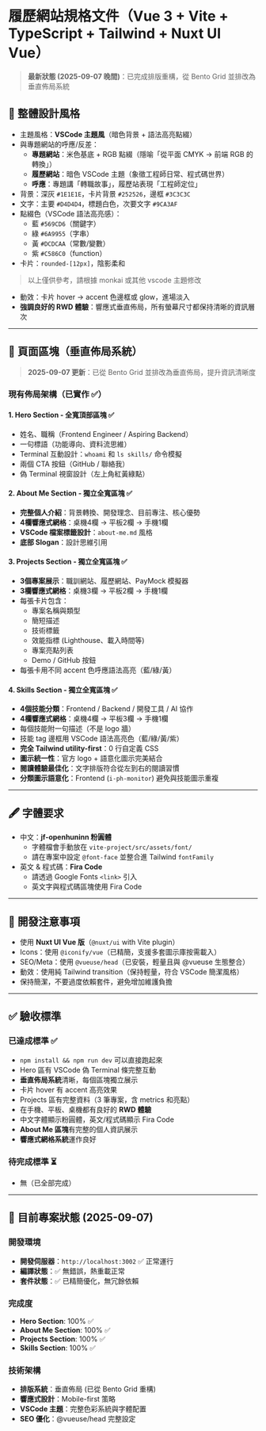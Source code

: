 # 履歷網站規格文件（Vue 3 + Vite + TypeScript + Tailwind + Nuxt UI Vue）

> **最新狀態 (2025-09-07 晚間)**：已完成排版重構，從 Bento Grid 並排改為垂直佈局系統

## 🎨 整體設計風格
- 主題風格：**VSCode 主題風**（暗色背景 + 語法高亮點綴）
- 與專題網站的呼應/反差：
  - **專題網站**：米色基底 + RGB 點綴（隱喻「從平面 CMYK → 前端 RGB 的轉換」）
  - **履歷網站**：暗色 VSCode 主題（象徵工程師日常、程式碼世界）
  - **呼應**：專題講「轉職故事」，履歷站表現「工程師定位」
- 背景：深灰 `#1E1E1E`，卡片背景 `#252526`，邊框 `#3C3C3C`
- 文字：主要 `#D4D4D4`，標題白色，次要文字 `#9CA3AF`
- 點綴色（VSCode 語法高亮感）：  
  - 藍 `#569CD6`（關鍵字）  
  - 綠 `#6A9955`（字串）  
  - 黃 `#DCDCAA`（常數/變數）  
  - 紫 `#C586C0`（function）
- 卡片：`rounded-[12px]`，陰影柔和

> 以上僅供參考，請根據 monkai 或其他 vscode 主題修改

- 動效：卡片 hover → accent 色邊框或 glow，進場淡入
- **強調良好的 RWD 體驗**：響應式垂直佈局，所有螢幕尺寸都保持清晰的資訊層次

---

## 📂 頁面區塊（垂直佈局系統）

> **2025-09-07 更新**：已從 Bento Grid 並排改為垂直佈局，提升資訊清晰度

### 現有佈局架構（已實作 ✅）

#### 1. Hero Section - 全寬頂部區塊 ✅
- 姓名、職稱（Frontend Engineer / Aspiring Backend）
- 一句標語（功能導向、資料流思維）
- Terminal 互動設計：`whoami` 和 `ls skills/` 命令模擬
- 兩個 CTA 按鈕（GitHub / 聯絡我）
- 偽 Terminal 視窗設計（左上角紅黃綠點）

#### 2. About Me Section - 獨立全寬區塊 ✅
- **完整個人介紹**：背景轉換、開發理念、目前專注、核心優勢
- **4欄響應式網格**：桌機4欄 → 平板2欄 → 手機1欄
- **VSCode 檔案標籤設計**：`about-me.md` 風格
- **底部 Slogan**：設計思維引用

#### 3. Projects Section - 獨立全寬區塊 ✅ 
- **3個專案展示**：職訓網站、履歷網站、PayMock 模擬器
- **3欄響應式網格**：桌機3欄 → 平板2欄 → 手機1欄
- 每張卡片包含：
  - 專案名稱與類型
  - 簡短描述
  - 技術標籤
  - 效能指標 (Lighthouse、載入時間等)
  - 專案亮點列表
  - Demo / GitHub 按鈕
- 每張卡用不同 accent 色呼應語法高亮（藍/綠/黃）

#### 4. Skills Section - 獨立全寬區塊 ✅
- **4個技能分類**：Frontend / Backend / 開發工具 / AI 協作
- **4欄響應式網格**：桌機4欄 → 平板3欄 → 手機1欄
- 每個技能附一句描述（不是 logo 牆）
- 技能 tag 邊框用 VSCode 語法高亮色（藍/綠/黃/紫）
- **完全 Tailwind utility-first**：0 行自定義 CSS
- **圖示統一性**：官方 logo + 語意化圖示完美結合
- **閱讀體驗最佳化**：文字排版符合從左到右的閱讀習慣
- **分類圖示語意化**：Frontend (`i-ph-monitor`) 避免與技能圖示重複

---

## 🖋️ 字體要求
- 中文：**jf-openhuninn 粉圓體**  
  - 字體檔會手動放在 `vite-project/src/assets/font/`  
  - 請在專案中設定 `@font-face` 並整合進 Tailwind `fontFamily`
- 英文 & 程式碼：**Fira Code**  
  - 請透過 Google Fonts `<link>` 引入  
  - 英文字與程式碼區塊使用 Fira Code

---

## 🔧 開發注意事項
- 使用 **Nuxt UI Vue 版**（`@nuxt/ui` with Vite plugin）
- Icons：使用 `@iconify/vue`（已精簡，支援多套圖示庫按需載入）
- SEO/Meta：使用 `@vueuse/head`（已安裝，輕量且與 @vueuse 生態整合）
- 動效：使用純 Tailwind transition（保持輕量，符合 VSCode 簡潔風格）
- 保持簡潔，不要過度依賴套件，避免增加維護負擔

---

## ✅ 驗收標準

### 已達成標準 ✅
- `npm install && npm run dev` 可以直接跑起來
- Hero 區有 VSCode 偽 Terminal 條完整互動
- **垂直佈局系統**清晰，每個區塊獨立展示
- 卡片 hover 有 accent 高亮效果
- Projects 區有完整資料（3 筆專案，含 metrics 和亮點）
- 在手機、平板、桌機都有良好的 **RWD 體驗**
- 中文字體顯示粉圓體，英文/程式碼顯示 Fira Code
- **About Me 區塊**有完整的個人資訊展示
- **響應式網格系統**運作良好

### 待完成標準 ⏳
- 無（已全部完成）

---

## 🚀 目前專案狀態 (2025-09-07)

### 開發環境
- **開發伺服器**：`http://localhost:3002` ✅ 正常運行
- **編譯狀態**：✅ 無錯誤，熱重載正常
- **套件狀態**：✅ 已精簡優化，無冗餘依賴

### 完成度
- **Hero Section**: 100% ✅
- **About Me Section**: 100% ✅  
- **Projects Section**: 100% ✅
- **Skills Section**: 100% ✅

### 技術架構
- **排版系統**：垂直佈局 (已從 Bento Grid 重構)
- **響應式設計**：Mobile-first 策略
- **VSCode 主題**：完整色彩系統與字體配置
- **SEO 優化**：@vueuse/head 完整設定
